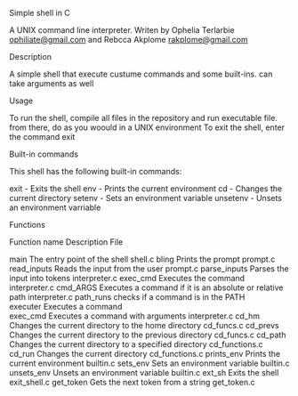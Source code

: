 Simple shell in C

A UNIX command line interpreter.
Writen by Ophelia Terlarbie ophiliate@gmail.com and Rebcca Akplome rakplome@gmail.com

Description

 A simple shell that execute custume commands and some built-ins. can take arguments as well

 Usage
 
To run the shell, compile all files in the repository and run executable file. from there, do as you woould in a UNIX environment To exit the shell, enter the command exit

Built-in commands

This shell has the following built-in commands:

exit - Exits the shell
env - Prints the current environment
cd - Changes the current directory
setenv - Sets an environment variable
unsetenv - Unsets an environment varriable

Functions

Function name	Description	File

main	The entry point of the shell	shell.c
bling	Prints the prompt	prompt.c
read_inputs	Reads the input from the user	prompt.c
parse_inputs	Parses the input into tokens	interpreter.c
exec_cmd	Executes the command	interpreter.c
cmd_ARGS	Executes a command if it is an absolute or relative path	interpreter.c
path_runs	checks if a command is in the PATH	
executer	Executes a command	
exec_cmd	Executes a command with arguments	interpreter.c
cd_hm	Changes the current directory to the home directory	cd_funcs.c
cd_prevs	Changes the current directory to the previous directory	cd_funcs.c
cd_path	Changes the current directory to a specified directory	cd_functions.c
cd_run	Changes the current directory	cd_functions.c
prints_env	Prints the current environment	builtin.c
sets_env	Sets an environment variable	builtin.c
unsets_env	Unsets an environment variable	builtin.c
ext_sh	Exits the shell	exit_shell.c
get_token	Gets the next token from a string	get_token.c
